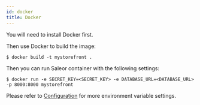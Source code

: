 ```yaml
---
id: docker
title: Docker
---
```


You will need to install Docker first.

Then use Docker to build the image:

```shell-session
$ docker build -t mystorefront .
```

Then you can run Saleor container with the following settings:

```shell-session
$ docker run -e SECRET_KEY=<SECRET_KEY> -e DATABASE_URL=<DATABASE_URL> -p 8000:8000 mystorefront
```

Please refer to [Configuration](../getting-started/configuration#environment-variables) for more environment variable settings.
